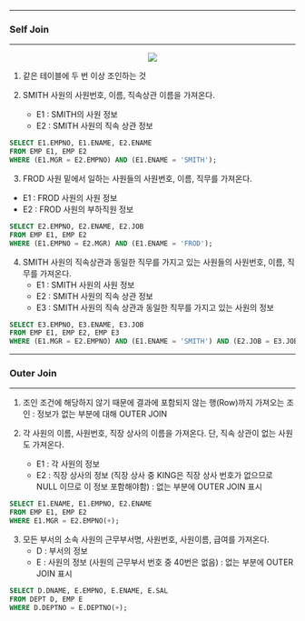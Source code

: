 -----
### Self Join
-----
<div align = "center">
<img src = "https://github.com/sooyounghan/DataBase/assets/34672301/e4503ba0-e62d-4bab-9e38-2278ffc4b744">
</div>
   
1. 같은 테이블에 두 번 이상 조인하는 것

2. SMITH 사원의 사원번호, 이름, 직속상관 이름을 가져온다.
   - E1 : SMITH의 사원 정보
   - E2 : SMITH 사원의 직속 상관 정보
```sql
SELECT E1.EMPNO, E1.ENAME, E2.ENAME
FROM EMP E1, EMP E2
WHERE (E1.MGR = E2.EMPNO) AND (E1.ENAME = 'SMITH');
```

3. FROD 사원 밑에서 일하는 사원들의 사원번호, 이름, 직무를 가져온다.
  - E1 : FROD 사원의 사원 정보
  - E2 : FROD 사원의 부하직원 정보
```sql
SELECT E2.EMPNO, E2.ENAME, E2.JOB
FROM EMP E1, EMP E2
WHERE (E1.EMPNO = E2.MGR) AND (E1.ENAME = 'FROD'); 
```

4. SMITH 사원의 직속상관과 동일한 직무를 가지고 있는 사원들의 사원번호, 이름, 직무를 가져온다.
   - E1 : SMITH 사원의 사원 정보
   - E2 : SMITH 사원의 직속 상관 정보
   - E3 : SMITH 사원의 직속 상관과 동일한 직무를 가지고 있는 사원의 정보
      
```sql
SELECT E3.EMPNO, E3.ENAME, E3.JOB
FROM EMP E1, EMP E2, EMP E3
WHERE (E1.MGR = E2.EMPNO) AND (E1.ENAME = 'SMITH') AND (E2.JOB = E3.JOB);
```

-----
### Outer Join
-----
1. 조인 조건에 해당하지 않기 때문에 결과에 포함되지 않는 행(Row)까지 가져오는 조인 : 정보가 없는 부분에 대해 OUTER JOIN

2. 각 사원의 이름, 사원번호, 직장 상사의 이름을 가져온다. 단, 직속 상관이 없는 사원도 가져온다.
   - E1 : 각 사원의 정보
   - E2 : 직장 상사의 정보 (직장 상사 중 KING은 직장 상사 번호가 없으므로 NULL 이므로 이 정보 포함해야함) : 없는 부분에 OUTER JOIN 표시
```sql
SELECT E1.ENAME, E1.EMPNO, E2.ENAME
FROM EMP E1, EMP E2
WHERE E1.MGR = E2.EMPNO(+);
```

3. 모든 부서의 소속 사원의 근무부서명, 사원번호, 사원이름, 급여를 가져온다.
   - D : 부서의 정보
   - E : 사원의 정보 (사원의 근무부서 번호 중 40번은 없음) : 없는 부분에 OUTER JOIN 표시
```sql
SELECT D.DNAME, E.EMPNO, E.ENAME, E.SAL
FROM DEPT D, EMP E
WHERE D.DEPTNO = E.DEPTNO(+);
```
